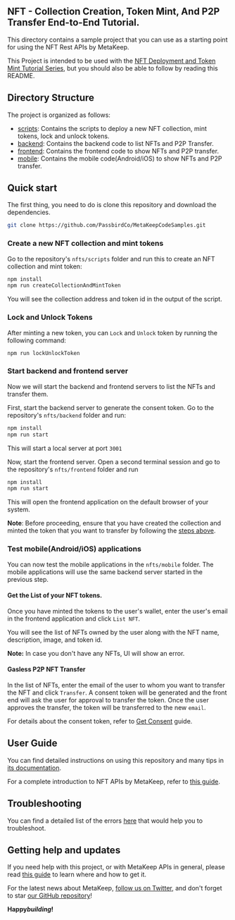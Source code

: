 ## NFT - Collection Creation, Token Mint, And P2P Transfer End-to-End Tutorial.

This directory contains a sample project that you can use as a starting point for using the NFT Rest APIs by MetaKeep.

This Project is intended to be used with the [NFT Deployment and Token Mint Tutorial Series](https://docs.metakeep.xyz/docs/create-your-first-nft-collection-and-mint-tokens), but you should also be able to follow by reading this README.

## Directory Structure

The project is organized as follows:

- [scripts](./scripts): Contains the scripts to deploy a new NFT collection, mint tokens, lock and unlock tokens.
- [backend](./backend): Contains the backend code to list NFTs and P2P Transfer.
- [frontend](./frontend): Contains the frontend code to show NFTs and P2P transfer.
- [mobile](./mobile): Contains the mobile code(Android/iOS) to show NFTs and P2P transfer.

## Quick start

The first thing, you need to do is clone this repository and download the dependencies.

```sh
git clone https://github.com/PassbirdCo/MetaKeepCodeSamples.git
```

### Create a new NFT collection and mint tokens

Go to the repository's `nfts/scripts` folder and run this to create an NFT collection and mint token:

```sh
npm install
npm run createCollectionAndMintToken
```

You will see the collection address and token id in the output of the script.

### Lock and Unlock Tokens

After minting a new token, you can `Lock` and `Unlock` token by running the following command:

```sh
npm run lockUnlockToken
```

### Start backend and frontend server

Now we will start the backend and frontend servers to list the NFTs and transfer them.

First, start the backend server to generate the consent token. Go to the repository's `nfts/backend` folder and run:

```sh
npm install
npm run start
```

This will start a local server at port `3001`

Now, start the frontend server. Open a second terminal session and go to the repository's `nfts/frontend` folder and run

```sh
npm install
npm run start
```

This will open the frontend application on the default browser of your system.

**Note**: Before proceeding, ensure that you have created the collection and minted the token that you want to transfer by following the [steps above](#create-a-new-nft-collection-and-mint-tokens).

### Test mobile(Android/iOS) applications
You can now test the mobile applications in the `nfts/mobile` folder. The mobile applications will use the same backend server started in the previous step.

#### Get the List of your NFT tokens.

Once you have minted the tokens to the user's wallet, enter the user's email in the frontend application and click `List NFT`.

You will see the list of NFTs owned by the user along with the NFT name, description, image, and token id.

**Note:** In case you don't have any NFTs, UI will show an error.

#### Gasless P2P NFT Transfer

In the list of NFTs, enter the email of the user to whom you want to transfer the NFT and click `Transfer`.
A consent token will be generated and the front end will ask the user for approval to transfer the token. Once the user approves the transfer, the token will be transferred to the new `email`.

For details about the consent token, refer to [Get Consent](https://docs.metakeep.xyz/reference/get-consent) guide.

## User Guide

You can find detailed instructions on using this repository and many tips in [its documentation](https://docs.metakeep.xyz/reference/nft-101).

For a complete introduction to NFT APIs by MetaKeep, refer to [this guide](https://docs.metakeep.xyz/reference/nft-101).

## Troubleshooting

You can find a detailed list of the errors [here](https://docs.metakeep.xyz/reference/api-error-status) that would help you to troubleshoot.

## Getting help and updates

If you need help with this project, or with MetaKeep APIs in general, please read [this guide](https://docs.metakeep.xyz/) to learn where and how to get it.

For the latest news about MetaKeep, [follow us on Twitter](https://twitter.com/metakeep), and don't forget to star [our GitHub repository](https://github.com/PassbirdCo/MetaKeepCodeSamples.git)!

**Happy*building*!**
